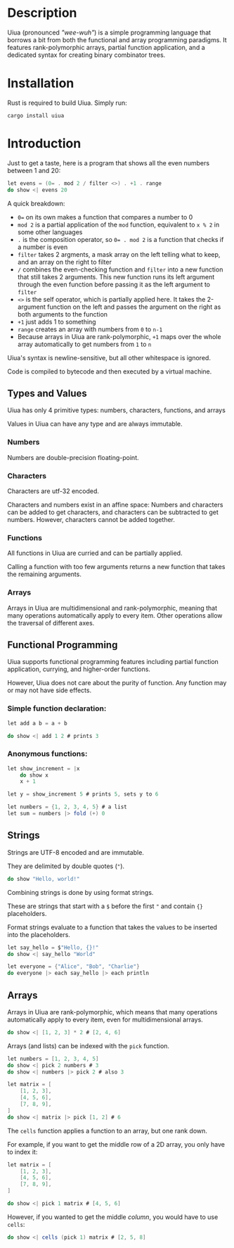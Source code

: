 # Description

Uiua (pronounced *"wee-wuh"*) is a simple programming language that borrows a bit from both the functional and array programming paradigms. It features rank-polymorphic arrays, partial function application, and a dedicated syntax for creating binary combinator trees.

# Installation

Rust is required to build Uiua. Simply run:
```
cargo install uiua
```

# Introduction

Just to get a taste, here is a program that shows all the even numbers between 1 and 20:
```cs
let evens = (0= . mod 2 / filter <>) . +1 . range
do show <| evens 20
```
A quick breakdown:
- `0=` on its own makes a function that compares a number to 0
- `mod 2` is a partial application of the `mod` function, equivalent to `x % 2` in some other languages
- `.` is the composition operator, so `0= . mod 2` is a function that checks if a number is even
- `filter` takes 2 argments, a mask array on the left telling what to keep, and an array on the right to filter
- `/` combines the even-checking function and `filter` into a new function that still takes 2 arguments.
  This new function runs its left argument through the even function before passing it as the left argument to `filter`
- `<>` is the self operator, which is partially applied here. It takes the 2-argument function on the left and
  passes the argument on the right as both arguments to the function
- `+1` just adds 1 to something
- `range` creates an array with numbers from `0` to `n-1`
- Because arrays in Uiua are rank-polymorphic, `+1` maps over the whole array automatically to get numbers from `1` to `n`

Uiua's syntax is newline-sensitive, but all other whitespace is ignored.

Code is compiled to bytecode and then executed by a virtual machine.

## Types and Values

Uiua has only 4 primitive types: numbers, characters, functions, and arrays

Values in Uiua can have any type and are always immutable.

### Numbers

Numbers are double-precision floating-point.

### Characters

Characters are utf-32 encoded.

Characters and numbers exist in an affine space:
Numbers and characters can be added to get characters, and characters can be subtracted to get numbers.
However, characters cannot be added together.

### Functions

All functions in Uiua are curried and can be partially applied.

Calling a function with too few arguments returns a new function that takes the remaining arguments.

### Arrays

Arrays in Uiua are multidimensional and rank-polymorphic, meaning that many operations automatically apply to every item.
Other operations allow the traversal of different axes.

## Functional Programming

Uiua supports functional programming features including partial function application, currying, and higher-order functions.

However, Uiua does not care about the purity of function. Any function may or may not have side effects.

### Simple function declaration:
```cs
let add a b = a + b

do show <| add 1 2 # prints 3
```
### Anonymous functions:
```cs
let show_increment = |x
    do show x
    x + 1

let y = show_increment 5 # prints 5, sets y to 6

let numbers = {1, 2, 3, 4, 5} # a list
let sum = numbers |> fold (+) 0
```

## Strings

Strings are UTF-8 encoded and are immutable.

They are delimited by double quotes (`"`).

```cs
do show "Hello, world!"
```
Combining strings is done by using format strings.

These are strings that start with a `$` before the first `"` and contain `{}` placeholders.

Format strings evaluate to a function that takes the values to be inserted into the placeholders.

```cs
let say_hello = $"Hello, {}!"
do show <| say_hello "World"

let everyone = {"Alice", "Bob", "Charlie"}
do everyone |> each say_hello |> each println
```

## Arrays

Arrays in Uiua are rank-polymorphic, which means that many operations automatically apply to every item, even for multidimensional arrays.

```cs
do show <| [1, 2, 3] * 2 # [2, 4, 6]
```
Arrays (and lists) can be indexed with the `pick` function.
```cs
let numbers = [1, 2, 3, 4, 5]
do show <| pick 2 numbers # 3
do show <| numbers |> pick 2 # also 3

let matrix = [
    [1, 2, 3], 
    [4, 5, 6], 
    [7, 8, 9],
]
do show <| matrix |> pick [1, 2] # 6
```
The `cells` function applies a function to an array, but one rank down.

For example, if you want to get the middle row of a 2D array, you only have to index it:
```cs
let matrix = [
    [1, 2, 3], 
    [4, 5, 6], 
    [7, 8, 9],
]

do show <| pick 1 matrix # [4, 5, 6]
```
However, if you wanted to get the middle *column*, you would have to use `cells`:
```cs
do show <| cells (pick 1) matrix # [2, 5, 8]
```